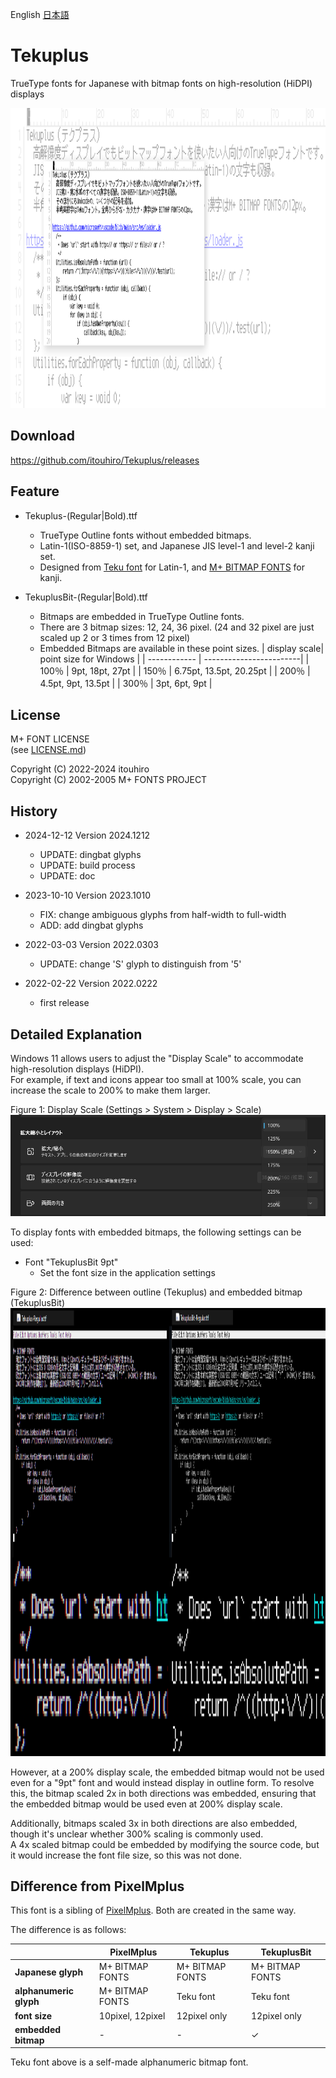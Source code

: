 English [日本語](./README_ja.md)


Tekuplus
========

TrueType fonts for Japanese with bitmap fonts on high-resolution (HiDPI) displays

<img src="misc/top.png" width="1082" height="480" alt="Windows 11 with Tekuplus font">


Download
--------

<https://github.com/itouhiro/Tekuplus/releases>


Feature
-------

* Tekuplus-(Regular|Bold).ttf
    * TrueType Outline fonts without embedded bitmaps.
    * Latin-1(ISO-8859-1) set, and Japanese JIS level-1 and level-2 kanji set.
    * Designed from
      [Teku font](https://github.com/itouhiro/tekufont) for Latin-1, and
      [M+ BITMAP FONTS](https://mplus-fonts.osdn.jp/mplus-bitmap-fonts/) for kanji.

* TekuplusBit-(Regular|Bold).ttf
    * Bitmaps are embedded in TrueType Outline fonts.
    * There are 3 bitmap sizes: 12, 24, 36 pixel.
      (24 and 32 pixel are just scaled up 2 or 3 times from 12 pixel)
    * Embedded Bitmaps are available in these point sizes.
        | display scale| point size for Windows  |
        | ------------ | ------------------------|
        | 100％        | 9pt,    18pt,   27pt    |
        | 150％        | 6.75pt, 13.5pt, 20.25pt |
        | 200％        | 4.5pt,  9pt,    13.5pt  |
        | 300％        | 3pt,    6pt,    9pt     |


License
-------

M+ FONT LICENSE  
(see [LICENSE.md](./LICENSE.md))

Copyright (C) 2022-2024 itouhiro  
Copyright (C) 2002-2005 M+ FONTS PROJECT


History
-------

* 2024-12-12  Version 2024.1212
    * UPDATE: dingbat glyphs
    * UPDATE: build process
    * UPDATE: doc

* 2023-10-10  Version 2023.1010
    * FIX: change ambiguous glyphs from half-width to full-width
    * ADD: add dingbat glyphs  

* 2022-03-03  Version 2022.0303  
    * UPDATE: change 'S' glyph to distinguish from '5'

* 2022-02-22  Version 2022.0222  
    * first release


Detailed Explanation
--------------------

Windows 11 allows users to adjust the "Display Scale" to accommodate high-resolution displays (HiDPI).  
For example, if text and icons appear too small at 100% scale,
you can increase the scale to 200% to make them larger.

Figure 1: Display Scale (Settings > System > Display > Scale)  
![Windows 11 setting](misc/windows11_display_scale.png)

To display fonts with embedded bitmaps, the following settings can be used:

- Font "TekuplusBit 9pt"
    - Set the font size in the application settings

Figure 2: Difference between outline (Tekuplus) and embedded bitmap (TekuplusBit)  
<img src="misc/windows11_outline_vs_bitmap.png" width="1330" height="717" alt="Outline and Embedded bitmap">

However, at a 200% display scale, the embedded bitmap would not be used
even for a "9pt" font and would instead display in outline form.
To resolve this, the bitmap scaled 2x in both directions was embedded,
ensuring that the embedded bitmap would be used even at 200% display scale.

Additionally, bitmaps scaled 3x in both directions are also embedded,
though it's unclear whether 300% scaling is commonly used.  
A 4x scaled bitmap could be embedded by modifying the source code,
but it would increase the font file size, so this was not done.


Difference from PixelMplus
--------------------------

This font is a sibling of [PixelMplus](https://github.com/itouhiro/PixelMplus).
Both are created in the same way.

The difference is as follows:

|                        | PixelMplus       | Tekuplus        | TekuplusBit     |
| ---------------------- | ---------------- | --------------- | --------------- |
| **Japanese glyph**     | M+ BITMAP FONTS  | M+ BITMAP FONTS | M+ BITMAP FONTS |
| **alphanumeric glyph** | M+ BITMAP FONTS  | Teku font       | Teku font       |
| **font size**          | 10pixel, 12pixel | 12pixel only    | 12pixel only    |
| **embedded bitmap**    | -                | -               | ✓              |

Teku font above is a self-made alphanumeric bitmap font.

